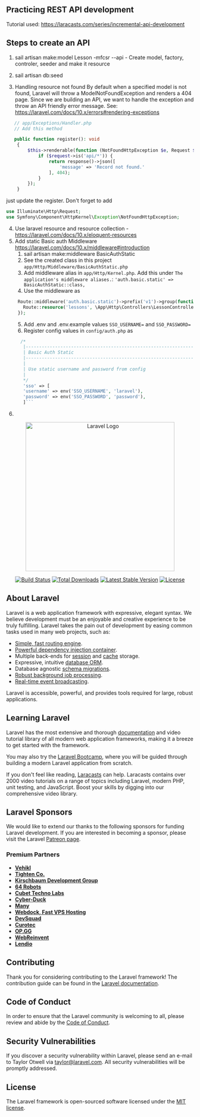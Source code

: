 ## Practicing REST API development

Tutorial used: https://laracasts.com/series/incremental-api-development

## Steps to create an API

1. sail artisan make:model Lesson -mfcsr --api - Create model, factory, controler, seeder and make it resource

2. sail artisan db:seed

3. Handling resource not found By default when a specified model is not found, Laravel will throw a ModelNotFoundException and renders a 404 page. Since we are building an API, we want to handle the exception and throw an API friendly error message.
   See: https://laravel.com/docs/10.x/errors#rendering-exceptions
```php
   // app/Exceptions/Handler.php
   // Add this method

   public function register(): void
    {
        $this->renderable(function (NotFoundHttpException $e, Request $request) {
            if ($request->is('api/*')) {
                return response()->json([
                    'message' => 'Record not found.'
                ], 404);
            }
        });
    }
```
just update the register. Don't forget to add

```php
use Illuminate\Http\Request;
use Symfony\Component\HttpKernel\Exception\NotFoundHttpException;
```

4. Use laravel resource and resource collection - https://laravel.com/docs/10.x/eloquent-resources
5. Add static Basic auth Middleware https://laravel.com/docs/10.x/middleware#introduction
   1. sail artisan make:middleware BasicAuthStatic
   2. See the created class in this project `app/Http/Middleware/BasicAuthStatic.php`
   3. Add middleware alias in `app/Http/Kernel.php`. Add this under `The application's middleware aliases.`: `'auth.basic.static' => BasicAuthStatic::class,`
   4. Use the middleware as 
   ```php 
    Route::middleware('auth.basic.static')->prefix('v1')->group(function () {
      Route::resource('lessons', \App\Http\Controllers\LessonController::class, ['only' => ['store']]);
    });
   ```
   5. Add .env and .env.example values `SSO_USERNAME=` and `SSO_PASSWORD=`
   6. Register config values in `config/auth.php` as 
   ```php 
     /*
      |--------------------------------------------------------------------------
      | Basic Auth Static
      |--------------------------------------------------------------------------
      |
      | Use static username and password from config
      |
      */
      'sso' => [
      'username' => env('SSO_USERNAME', 'laravel'),
      'password' => env('SSO_PASSWORD', 'password'),
      ]```
6. 



<p align="center"><a href="https://laravel.com" target="_blank"><img src="https://raw.githubusercontent.com/laravel/art/master/logo-lockup/5%20SVG/2%20CMYK/1%20Full%20Color/laravel-logolockup-cmyk-red.svg" width="400" alt="Laravel Logo"></a></p>

<p align="center">
<a href="https://github.com/laravel/framework/actions"><img src="https://github.com/laravel/framework/workflows/tests/badge.svg" alt="Build Status"></a>
<a href="https://packagist.org/packages/laravel/framework"><img src="https://img.shields.io/packagist/dt/laravel/framework" alt="Total Downloads"></a>
<a href="https://packagist.org/packages/laravel/framework"><img src="https://img.shields.io/packagist/v/laravel/framework" alt="Latest Stable Version"></a>
<a href="https://packagist.org/packages/laravel/framework"><img src="https://img.shields.io/packagist/l/laravel/framework" alt="License"></a>
</p>

## About Laravel

Laravel is a web application framework with expressive, elegant syntax. We believe development must be an enjoyable and creative experience to be truly fulfilling. Laravel takes the pain out of development by easing common tasks used in many web projects, such as:

- [Simple, fast routing engine](https://laravel.com/docs/routing).
- [Powerful dependency injection container](https://laravel.com/docs/container).
- Multiple back-ends for [session](https://laravel.com/docs/session) and [cache](https://laravel.com/docs/cache) storage.
- Expressive, intuitive [database ORM](https://laravel.com/docs/eloquent).
- Database agnostic [schema migrations](https://laravel.com/docs/migrations).
- [Robust background job processing](https://laravel.com/docs/queues).
- [Real-time event broadcasting](https://laravel.com/docs/broadcasting).

Laravel is accessible, powerful, and provides tools required for large, robust applications.

## Learning Laravel

Laravel has the most extensive and thorough [documentation](https://laravel.com/docs) and video tutorial library of all modern web application frameworks, making it a breeze to get started with the framework.

You may also try the [Laravel Bootcamp](https://bootcamp.laravel.com), where you will be guided through building a modern Laravel application from scratch.

If you don't feel like reading, [Laracasts](https://laracasts.com) can help. Laracasts contains over 2000 video tutorials on a range of topics including Laravel, modern PHP, unit testing, and JavaScript. Boost your skills by digging into our comprehensive video library.

## Laravel Sponsors

We would like to extend our thanks to the following sponsors for funding Laravel development. If you are interested in becoming a sponsor, please visit the Laravel [Patreon page](https://patreon.com/taylorotwell).

### Premium Partners

- **[Vehikl](https://vehikl.com/)**
- **[Tighten Co.](https://tighten.co)**
- **[Kirschbaum Development Group](https://kirschbaumdevelopment.com)**
- **[64 Robots](https://64robots.com)**
- **[Cubet Techno Labs](https://cubettech.com)**
- **[Cyber-Duck](https://cyber-duck.co.uk)**
- **[Many](https://www.many.co.uk)**
- **[Webdock, Fast VPS Hosting](https://www.webdock.io/en)**
- **[DevSquad](https://devsquad.com)**
- **[Curotec](https://www.curotec.com/services/technologies/laravel/)**
- **[OP.GG](https://op.gg)**
- **[WebReinvent](https://webreinvent.com/?utm_source=laravel&utm_medium=github&utm_campaign=patreon-sponsors)**
- **[Lendio](https://lendio.com)**

## Contributing

Thank you for considering contributing to the Laravel framework! The contribution guide can be found in the [Laravel documentation](https://laravel.com/docs/contributions).

## Code of Conduct

In order to ensure that the Laravel community is welcoming to all, please review and abide by the [Code of Conduct](https://laravel.com/docs/contributions#code-of-conduct).

## Security Vulnerabilities

If you discover a security vulnerability within Laravel, please send an e-mail to Taylor Otwell via [taylor@laravel.com](mailto:taylor@laravel.com). All security vulnerabilities will be promptly addressed.

## License

The Laravel framework is open-sourced software licensed under the [MIT license](https://opensource.org/licenses/MIT).
